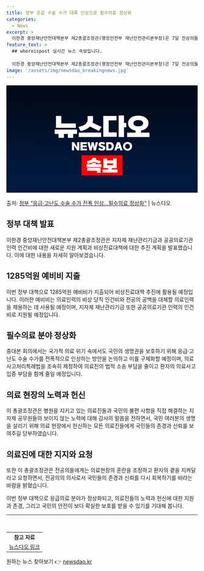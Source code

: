 ```yaml
---
title: 정부 응급 수술 수가 대폭 인상으로 필수의료 정상화
categories:
  - News
excerpt: >
  이한경 중앙재난안전대책본부 제2총괄조정관(행정안전부 재난안전관리본부장)은 7일 전공의들의 이탈이 장기화됨에 …
feature_text: >
  ## whereispost 실시간 뉴스 속보입니다.

  이한경 중앙재난안전대책본부 제2총괄조정관(행정안전부 재난안전관리본부장)은 7일 전공의들의 이탈이 장기화됨에 …
image: '/assets/img/newsdao_breakingnews.jpg'
---
```


![뉴스다오 속보](/assets/img/newsdao_breakingnews.jpg)

<p>출처: <a href="https://newsdao.kr/3290" rel="dofollow">정부 “응급·고난도 수술 수가 전폭 인상…필수의료 정상화”</a> | 뉴스다오</p>

<h2 data-ke-size="size26">정부 대책 발표</h2>
<p data-ke-size="size16">이한경 중앙재난안전대책본부 제2총괄조정관은 지자체 재난관리기금과 공공의료기관 인력 인건비에 대한 새로운 지원 계획과 비상진료대책에 대한 추진 계획을 발표했습니다. 이에 대한 내용을 자세히 알아보겠습니다.</p>

<h2 data-ke-size="size26">1285억원 예비비 지출</h2>
<p data-ke-size="size16">이번 정부 대책으로 1285억원 예비비가 지출되어 비상진료대책 추진에 활용될 예정입니다. 이러한 예비비는 의료인력의 비상 당직 인건비와 전공의 공백을 대체할 의료인력을 채용하는 데 사용될 예정이며, 지자체 재난관리기금 또한 공공의료기관 인력의 인건비로 지원될 예정입니다.</p>

<h2 data-ke-size="size26">필수의료 분야 정상화</h2>
<p data-ke-size="size16">중대본 회의에서는 국가적 의료 위기 속에서도 국민의 생명권을 보호하기 위해 응급·고난도 수술 수가를 전폭적으로 인상하는 방안을 논의하고 이를 구체화할 예정이며, 의료사고처리특례법을 조속히 제정하여 의료진의 법적 소송 부담을 줄이고 환자의 의료사고 입증 부담을 함께 줄일 예정입니다.</p>

<h2 data-ke-size="size26">의료 현장의 노력과 헌신</h2>
<p data-ke-size="size16">이 총괄조정관은 병원을 지키고 있는 의료진들과 국민의 불편 사항을 직접 해결하는 지자체 공무원들의 보이지 않는 노력에 대해 감사의 말씀을 전하면서, 국민 여러분의 생명을 살리기 위해 의료 현장에서 헌신하는 모든 의료진들에게 국민들의 존경과 신뢰를 보여주길 당부하였습니다.</p>

<h2 data-ke-size="size26">의료진에 대한 지지와 요청</h2>
<p data-ke-size="size16">또한 이 총괄조정관은 전공의들에게는 의료현장의 혼란을 조정하고 환자의 곁을 지켜달라고 요청하면서, 전공의의 의사로서 국민들의 존경과 신뢰를 다시 회복하기를 바라는 바람을 밝혔습니다.</p>

이번 정부 대책으로 응급의료 분야가 정상화되고, 의료진들의 노력과 헌신에 대한 지원과 존경, 그리고 국민의 안전이 보다 확실한 보호를 받을 수 있기를 기대해 봅니다. 
<br>
<hr>
<br>
<table>
  <tr>
    <td style="text-align: center; height: 17px;"><b>참고 자료</b></td>
  </tr>
  <tr>
    <td style="text-align: center; height: 17px;"><a href="https://newsdao.kr/3290">뉴스다오 링크</a></td>
  </tr>
</table> 

원하는 뉴스 찾아보기 👉 <a href="https://newsdao.kr" rel="dofollow">newsdao.kr</a>



